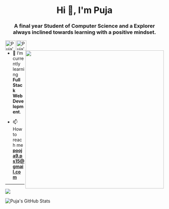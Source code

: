 <h1 align="center">Hi 👋, I'm Puja</h1>
<h3 align="center">A final year Student of Computer Science and a Explorer always inclined towards learning with a positive mindset.
</h3>
<a href="https://www.linkedin.com/in/kumari-puja99/">
  <img align="left" alt="Puja's's LinkedIn" width="32px" src="https://cdn.jsdelivr.net/npm/simple-icons@v3/icons/linkedin.svg" />
</a>

<a href="https://twitter.com/PoojaSi80840634">
  <img align="left" alt="Puja's Twitter" width="32px" src="https://cdn.jsdelivr.net/npm/simple-icons@3.2.0/icons/twitter.svg" />
</a>

<img src="https://miro.medium.com/max/1600/0*K2WLMTExLyida7OR.gif" width="440" align='right'>

<br/>

- 🌱 I’m currently learning **Full Stack Web Development**. 

- 📫 How to reach me **pooja9.ps15@gmail.com**

------
<IMG SRC="https://github-readme-stats.vercel.app/api/top-langs/?username=Puja-Kumari-909&theme=blue-green&&layout=compact">
 
 <br/> 
  
![Puja's GitHub Stats](https://github-readme-stats.vercel.app/api?username=Puja-Kumari-909&hide=[%22issues%22,%22contribs%22]&show_icons=true&title_color=fff&icon_color=79ff97&text_color=9f9f9f&bg_color=151515)
  
